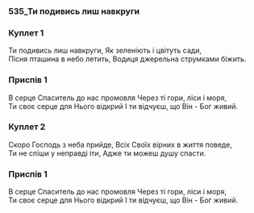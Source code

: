 ### 535_Ти подивись лиш навкруги
### Куплет 1
Ти подивись лиш навкруги, Як зеленіють і цвітуть сади, <br/>Пісня пташина в небо летить, Водиця джерельна струмками біжить.
### Приспів 1
В серце Спаситель до нас промовля Через ті гори, ліси і моря, <br/>Ти своє серце для Нього відкрий І ти відчуєш, що Він - Бог живий.
### Куплет 2
Скоро Господь з неба прийде, Всіх Своїх вірних в життя поведе, <br/>Ти не спіши у неправді іти, Адже ти можеш душу спасти.
### Приспів 1
В серце Спаситель до нас промовля Через ті гори, ліси і моря, <br/>Ти своє серце для Нього відкрий І ти відчуєш, що Він - Бог живий.
